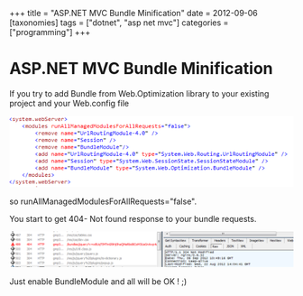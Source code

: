 +++
title = "ASP.NET MVC Bundle Minification"
date = 2012-09-06
[taxonomies]
tags = ["dotnet", "asp net mvc"]
categories = ["programming"]
+++
# ASP.NET MVC Bundle Minification

If you try to add Bundle from Web.Optimization library to your existing project and your Web.config file

![example](/images/bundle1.png)

so runAllManagedModulesForAllRequests="false".

You start to get 404- Not found response to your bundle requests.

![example](/images/bundle2.png)

Just enable BundleModule and all will be OK ! ;)
